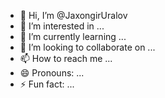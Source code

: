 - 👋 Hi, I’m @JaxongirUralov
- 👀 I’m interested in ...
- 🌱 I’m currently learning ...
- 💞️ I’m looking to collaborate on ...
- 📫 How to reach me ...
- 😄 Pronouns: ...
- ⚡ Fun fact: ...

<!---
JaxongirUralov/JaxongirUralov is a ✨ special ✨ repository because its `README.md` (this file) appears on your GitHub profile.
You can click the Preview link to take a look at your changes.
--->
